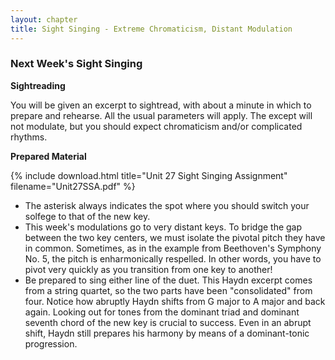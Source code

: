 ```yaml
---
layout: chapter
title: Sight Singing - Extreme Chromaticism, Distant Modulation
---
```


### Next Week's Sight Singing

**Sightreading**

You will be given an excerpt to sightread, with about a minute in which to prepare and rehearse. All the usual parameters will apply. The except will not modulate, but you should expect chromaticism and/or complicated rhythms.

**Prepared Material**

{% include download.html title="Unit 27 Sight Singing Assignment" filename="Unit27SSA.pdf" %}

- The asterisk always indicates the spot where you should switch your solfege to that of the new key. 
- This week's modulations go to very distant keys. To bridge the gap between the two key centers, we must isolate the pivotal pitch they have in common. Sometimes, as in the example from Beethoven's Symphony No. 5, the pitch is enharmonically respelled. In other words, you have to pivot very quickly as you transition from one key to another!
- Be prepared to sing either line of the duet. This Haydn excerpt comes from a string quartet, so the two parts have been "consolidated" from four. Notice how abruptly Haydn shifts from G major to A major and back again. Looking out for tones from the dominant triad and dominant seventh chord of the new key is crucial to success. Even in an abrupt shift, Haydn still prepares his harmony by means of a dominant-tonic progression.